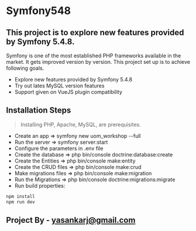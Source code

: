 # Symfony548
## This project is to explore new features provided by Symfony 5.4.8.

Symfony is one of the most established PHP frameworks available in the market. It gets improved version by version. This project set up is to achieve following goals.

- Explore new features provided by Symfony 5.4.8
- Try out lates MySQL version features
- Support given on VueJS plugin compatibility


## Installation Steps
> Installing PHP, Apache, MySQL, are prerequisites.

- Create an app => symfony new uom_workshop --full
- Run the server => symfony server:start
- Configure the parameters in .env file
- Create the database => php bin/console doctrine:database:create
- Create the Entities => php bin/console make:entity 
- Create the CRUD files => php bin/console make:crud
- Make migrations files => php bin/console make:migration
- Run the Migrations => php bin/console doctrine:migrations:migrate
- Run build properties:
```sh
npm install
npm run dev
```
## Project By - yasankarj@gmail.com

